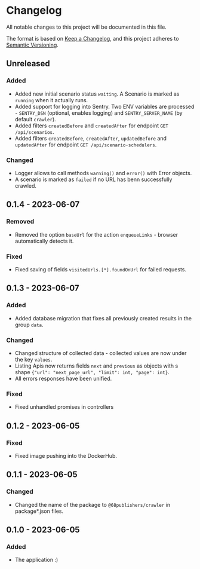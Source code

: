 # Changelog
All notable changes to this project will be documented in this file.

The format is based on [Keep a Changelog](https://keepachangelog.com/en/1.0.0/),
and this project adheres to [Semantic Versioning](https://semver.org/spec/v2.0.0.html).

## Unreleased
### Added
- Added new initial scenario status `waiting`. A Scenario is marked as `running` when it actually runs.
- Added support for logging into Sentry. Two ENV variables are processed - `SENTRY_DSN` (optional, enables logging) and `SENTRY_SERVER_NAME` (by default `crawler`).
- Added filters `createdBefore` and `createdAfter` for endpoint `GET /api/scenarios`.
- Added filters `createdBefore`, `createdAfter`, `updatedBefore` and `updatedAfter` for endpoint `GET /api/scenario-schedulers`.

### Changed
- Logger allows to call methods `warning()` and `error()` with Error objects.
- A scenario is marked as `failed` if no URL has benn successfully crawled.

## 0.1.4 - 2023-06-07
### Removed
- Removed the option `baseUrl` for the action `enqueueLinks` - browser automatically detects it.

### Fixed
- Fixed saving of fields `visitedUrls.[*].foundOnUrl` for failed requests.

## 0.1.3 - 2023-06-07
### Added
- Added database migration that fixes all previously created results in the group `data`.

### Changed
- Changed structure of collected data - collected values are now under the key `values`.
- Listing Apis now returns fields `next` and `previous` as objects with s shape `{"url": "next_page_url", "limit": int, "page": int}`.
- All errors responses have been unified.

### Fixed
- Fixed unhandled promises in controllers

## 0.1.2 - 2023-06-05
### Fixed
- Fixed image pushing into the DockerHub.

## 0.1.1 - 2023-06-05
### Changed
- Changed the name of the package to `@68publishers/crawler` in package*.json files.

## 0.1.0 - 2023-06-05
### Added
- The application :)
